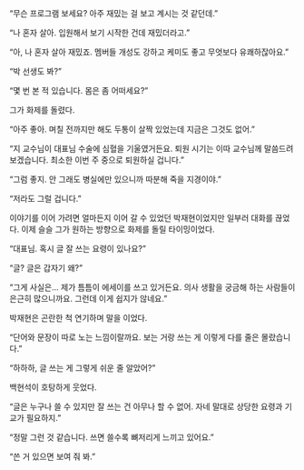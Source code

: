 “무슨 프로그램 보세요? 아주 재밌는 걸 보고 계시는 것 같던데.”

“나 혼자 살아. 입원해서 보기 시작한 건데 재밌더라고.”

“아, 나 혼자 살아 재밌죠. 멤버들 개성도 강하고 케미도 좋고 무엇보다 유쾌하잖아요.”

“박 선생도 봐?”

“몇 번 본 적 있습니다. 몸은 좀 어떠세요?”

그가 화제를 돌렸다.

“아주 좋아. 며칠 전까지만 해도 두통이 살짝 있었는데 지금은 그것도 없어.”

“지 교수님이 대표님 수술에 심혈을 기울였거든요. 퇴원 시기는 이따 교수님께 말씀드려 보겠습니다. 최소한 이번 주 중으로 퇴원하실 겁니다.”

“그럼 좋지. 안 그래도 병실에만 있으니까 따분해 죽을 지경이야.”

“저라도 그럴 겁니다.”

이야기를 이어 가려면 얼마든지 이어 갈 수 있었던 박재현이었지만 일부러 대화를 끊었다. 이제 슬슬 그가 원하는 방향으로 화제를 돌릴 타이밍이었다.

“대표님. 혹시 글 잘 쓰는 요령이 있나요?”

“글? 글은 갑자기 왜?”

“그게 사실은… 제가 틈틈이 에세이를 쓰고 있거든요. 의사 생활을 궁금해 하는 사람들이 은근히 많으니까요. 그런데 이게 쉽지가 않네요.”

박재현은 곤란한 척 연기하며 말을 이었다.

“단어와 문장이 따로 노는 느낌이랄까요. 보는 거랑 쓰는 게 이렇게 다를 줄은 몰랐습니다.”

“하하하, 글 쓰는 게 그렇게 쉬운 줄 알았어?”

백현석이 호탕하게 웃었다.

“글은 누구나 쓸 수 있지만 잘 쓰는 건 아무나 할 수 없어. 자네 말대로 상당한 요령과 기교가 필요하지.”

“정말 그런 것 같습니다. 쓰면 쓸수록 뼈저리게 느끼고 있어요.”

“쓴 거 있으면 보여 줘 봐.”